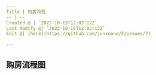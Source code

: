 ```yaml
---
Title | 购房流程
-- | --
Created @ | `2022-10-15T12:02:12Z`
Last Modify @| `2022-10-15T12:02:12Z`
Edit @| [here](https://github.com/junxnone/F/issues/7)

---
```



## 购房流程图

```mermaid

```
